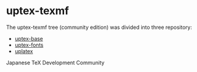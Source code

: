 # uptex-texmf

The uptex-texmf tree (community edition) was divided into three repository:

- [uptex-base](https://github.com/texjporg/uptex-base)
- [uptex-fonts](https://github.com/texjporg/uptex-fonts)
- [uplatex](https://github.com/texjporg/uplatex)

Japanese TeX Development Community
